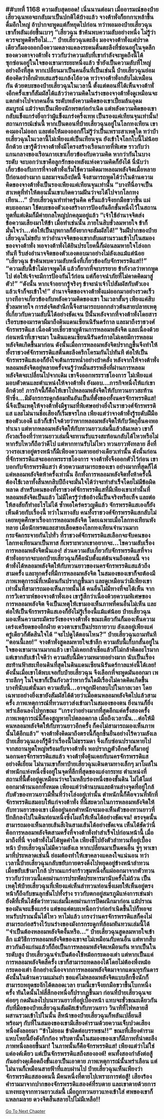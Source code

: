 ##บทที่ 1168 ความลับสุดยอด!
เนิ่นนานต่อมา เมื่ออารมณ์ของป๋ายเสี่ยวฉุนพอจะกลับมาเป็นปกติได้บ้างแล้ว จางต้าพั่งก็ยกกาเหล้าขึ้นดื่มอึกใหญ่ อ้าปากจะพูดแต่ก็หยุดไปก่อน ทว่าพอมองป๋ายเสี่ยวฉุน เขาก็พลันเอ่ยขึ้นเบาๆ
“เสี่ยวฉุน ข้าค้นพบความลับอย่างหนึ่ง ไม่รู้ว่าควรจะพูดดีหรือไม่...”
ป๋ายเสี่ยวฉุนตะลึง มองจางต้าพั่งแค่ปราดเดียวก็มองออกถึงความคลางแคลงระคนตื่นตะลึงที่ซ่อนอยู่ในจุดลึกของดวงตาจางต้าพั่ง ราวกับว่าความลับที่เขากำลังจะพูดถึงนี้ได้ซุกซ่อนอยู่ในใจของเขามาระยะหนึ่งแล้ว ซ้ำยังเป็นความลับที่ใหญ่อย่างถึงที่สุด
หากเปลี่ยนมาเป็นคนอื่นที่เป็นเช่นนี้ ป๋ายเสี่ยวฉุนย่อมต้องคิดว่าอีกฝ่ายเสแสร้งแกล้งโอ้อวด ทว่าจางต้าพั่งกลับไม่เหมือนกัน ด้วยตบะของป๋ายเสี่ยวฉุนในเวลานี้ ตั้งแต่ตอนที่ได้เห็นจางต้าพั่งอีกครั้งเขาก็สัมผัสได้แล้วว่าความคิดในร่างของจางต้าพั่งดูเหมือนจะแตกต่างไปจากคนอื่น
ระดับพลังความคิดของเขาเปี่ยมล้นอุดมสมบูรณ์ แม้ว่าจะเป็นเพียงนักพรตก่อกำเนิด แต่พลังความคิดของเขากลับแข็งแกร่งยิ่งกว่าผู้แข็งแกร่งครึ่งเทพ เป็นรองแค่เทียนจุนเท่านั้น!
สถานการณ์เช่นนี้ หากเป็นตอนที่ป๋ายเสี่ยวฉุนอยู่ในโลกทงเทียน เขาคงมองไม่ออก และต่อให้มองออกก็ไม่รู้ว่าเป็นเพราะสาเหตุใด ทว่าป๋ายเสี่ยวฉุนในเวลานี้ไม่เพียงแต่เป็นเทียนจุน ยังเข้าใจโลกใบนี้ไม่น้อยอีกด้วย
เขารู้ดีว่าจางต้าพั่งมีโครงสร้างเรือนกายที่พิเศษ ราวกับว่าแกนกลางของเรือนกายเขาเกี่ยวข้องกับความคิด หากว่ากันในบางระดับ จะบอกว่าเขาคือลูกรักของพลังแห่งความคิดก็ยังได้
นี่นับว่าเกี่ยวข้องกับการที่จางต้าพั่งเริ่มใช้ความคิดมาหลอมพลังจิตเมื่อหลายปีก่อนอย่างมาก และมาจนถึงบัดนี้ จึงสามารถพูดได้ว่าในด้านความคิดของจางต้าพั่งเป็นรองเพียงแค่เทียนจุนเท่านั้น
“บางทีนี่อาจเป็นสาเหตุที่ทำให้ตอนนั้นเขาเกิดความฝันว่าจะได้ไปจากโลกทงเทียน...” ป๋ายเสี่ยวฉุนทำท่าครุ่นคิด ครั้นแล้วจึงยกมือขวาขึ้น แผ่ตบะออกมา ใช้ตบะของตัวเองสร้างการป้องกันอีกชั้นหนึ่งไว้ในสถานทูตที่แต่เดิมก็มีค่ายกลใหญ่ปกคลุมอยู่แล้ว
“เจ้าใช้อำนาจจิตส่งข้อความเสียงมาให้ข้า เมื่อทำเช่นนั้น ภายในสิบชั่วลมหายใจ ข้าก็มั่นใจว่า...ต่อให้เป็นบุพกาลก็ยังยากจะสัมผัสได้!” ริมฝีปากของป๋ายเสี่ยวฉุนไม่ขยับ ทว่าอำนาจจิตของเขากลับผสานรวมเข้าไปในสมองของจางต้าพั่ง
พอจางต้าพั่งได้ยินประโยคนี้ก็ผ่อนลมหายใจโล่งอกทันที รีบส่งอำนาจจิตของตัวเองตอบมาอย่างไม่ลังเลแม้แต่น้อย
“เสี่ยวฉุน ข้าค้นพบความลับหนึ่งที่เกี่ยวข้องกับจักรพรรดิแส!!”
“ความลับนี้ข้าไม่อาจพูดได้ แล้วก็ยากที่จะบรรยาย ข้ากังวลว่าหากพูดไป ต่อให้เจ้าจะมีการป้องกันไว้ก่อน แต่ก็อาจนำภัยที่ไม่คาดคิดมาสู่ตัว!”
“ดังนั้น หากเจ้าอยากรู้จริงๆ ข้าจะนำเจ้าไปสัมผัสกับตัวเอง แล้วเจ้าก็จะเข้าใจ!” อำนาจจิตของจางต้าพั่งแผ่ออกมาอย่างรวดเร็ว บางทีอาจเกี่ยวข้องกับพลังความคิดของเขา ในเวลาสั้นๆ เพียงแค่สิบชั่วลมหายใจ การส่งจิตสำนึกนี้จึงสามารถบอกกล่าวต้นสายปลายเหตุที่เกี่ยวกับความลับนี้ได้อย่างชัดเจน
ปีนั้นหลังจากที่จางต้าพั่งโดยสารเรือรบของมารดาผีมาถึงดินแดนเซียนนิรันดร์กาล และมาถึงราชวงศ์จักรพรรดิแส เนื่องด้วยเชี่ยวชาญด้านการหลอมพลังจิต และเนื่องด้วยก่อนหน้าที่เขาจะมา ในดินแดนเซียนนิรันดร์กาลไม่เคยมีการหลอมพลังจิตเกิดขึ้นมาก่อน
ดังนั้นเมื่อการหลอมพลังจิตปรากฏขึ้นจึงทำให้ทั้งราชวงศ์จักรพรรดิแสตื่นตะลึงครึกโครมกันไปทันที ต่อให้เป็นจักรพรรดิแสเองก็ยังใจเต้นกระหน่ำอย่างบ้าคลั่ง หลังจากให้จางต้าพั่งหลอมพลังจิตอยู่หลายครั้งจนรู้ว่าหมื่นสรรพสิ่งที่ผ่านการหลอมพลังจิตจะเปลี่ยนไปจากเดิม เขาจึงออกพระราชโองการ ไม่เพียงแต่มอบตัวตนและตำแหน่งให้จางต้าพั่ง ยังมอบ...ภารกิจหนึ่งให้แก่เขาอีกด้วย!
ภารกิจนี้ก็คือให้เขาไปหลอมพลังจิตให้กับทวนยาวสะท้านฟ้าซึ่ง...มีมังกรกระดูกล้อมพันอันเป็นที่ตั้งของทั้งนครจักรพรรดิแส!
นี่จึงเป็นเหตุให้จางต้าพั่งมีฐานะที่พิเศษอย่างยิ่งในราชวงศ์จักรพรรดิแส และไม่นานชื่อเสียงก็เริ่มขจรไกล เพียงแต่ว่าจางต้าพั่งรู้ระดับฝีมือของตัวเองดี แล้วก็เข้าใจด้วยว่าหากหลอมพลังจิตให้กับวัตถุอื่นคงพอทำเนา แต่หากหลอมพลังจิตให้กับทวนยาวเล่มนี้แล้วล้มเหลว เขาก็กังวลเรื่องที่ว่าทวนยาวเล่มนี้จะทานรับแรงสะท้อนกลับได้ไหวหรือไม่ หากรับไหวก็ถือว่าดีไป แต่หากทานรับไม่ไหว ทวนยาวพังทลาย สิ่งที่วางรอเขาอยู่ตรงหน้าก็มีเพียงความตายอย่างเดียวเท่านั้น
ดังนั้นก่อนที่จักรพรรดิแสจะออกพระราชโองการ จางต้าพั่งจึงออกตัวไว้ก่อน เขาบอกกับจักรพรรดิแสว่า ด้วยความสามารถของเขา อย่างมากที่สุดก็ได้แค่หลอมพลังจิตห้าครั้งเท่านั้น อีกทั้งการหลอมพลังจิตทั้งห้าครั้งนี้ต้องใช้เวลาทั้งสิ้นหกสิบปีถึงจะมั่นใจได้ว่าจะทำสำเร็จโดยไม่มีข้อผิดพลาด
สำหรับคนของทั้งราชวงศ์จักรพรรดิแสที่มีเพียงเขาเท่านั้นที่หลอมพลังจิตเป็นแล้ว ไม่มีใครรู้ว่าข้ออ้างนี้เป็นจริงหรือเท็จ และต่อให้สงสัยก็ทำอะไรไม่ได้ ซ้ำพอใคร่ครวญดีแล้ว จักรพรรดิแสเองก็ยังเห็นด้วยกับเรื่องนี้
ทว่าในทางลับ คนทั้งราชวงศ์จักรพรรดิแสกลับไม่เคยหยุดศึกษาเรื่องการหลอมพลังจิต โดยเฉพาะเมื่อโลกทงเทียนพังทลาย เมื่อนักพรตและสายเลือดของโลกทงเทียนจำนวนมากกระจัดกระจายกันไปทั่ว ที่ราชวงศ์จักรพรรดิแสเลือกจะจับคนของโลกทงเทียนมาเป็นทาส ก็เพราะพวกเขาอยากจะ...ไขความลับเรื่องการหลอมพลังจิตนั่นเอง!
ส่วนความลับเกี่ยวกับจักรพรรดิแสที่จางต้าพั่งอยากจะบอกป๋ายเสี่ยวฉุนก็คือนับตั้งแต่ต้นจนถึงตอนนี้ จางต้าพั่งได้หลอมพลังจิตให้กับทวนยาวของนครจักรพรรดิแสแล้วถึงสามครั้ง
และทุกครั้งที่มีการหลอมพลังจิต ในสมองของเขาก็จะต้องมีภาพเหตุการณ์ที่เหมือนกันปรากฏขึ้นมา และดูเหมือนว่ามีเพียงเขาเท่านั้นที่สามารถมองเห็นภาพนั้นได้ คนอื่นไม่มีทางที่จะได้เห็น
จากการวิเคราะห์ของจางต้าพั่งเอง เขารู้สึกว่าเนื่องด้วยความพิเศษของการหลอมพลังจิต จึงเป็นเหตุให้เขามองเห็นภาพที่คนอื่นไม่เห็น และต่อให้เป็นจักรพรรดิแสเองก็ยังไม่รู้เรื่องนี้แม้แต่น้อย
ป๋ายเสี่ยวฉุนมองเห็นความระมัดระวังของจางต้าพั่ง ขณะเดียวกันก็มองเห็นความเคร่งเครียดของอีกฝ่าย ดวงตาเขาเป็นประกายวาบ ลังเลอยู่เพียงแค่ครู่เดียวก็ตัดสินใจได้
“จะไปดูได้ตอนไหน?” ป๋ายเสี่ยวฉุนถามทันที
“ตอนนี้เลย!” จางต้าพั่งสูดลมหายใจเข้าลึก ความลับนี้เก็บกลั้นอยู่ในใจของเขามานานมากแล้ว เขาไม่เคยกล้าเชื่อแล้วก็ไม่กล้าคิดอะไรมาก แต่เขากลับเข้าใจดีว่า ความลับนี้มีความหมายอย่างมาก นับเป็นเรื่องสะท้านฟ้าสะเทือนดินที่สุดในดินแดนเซียนนิรันดร์กาลแห่งนี้ได้เลย!
ดังนั้นเมื่อเขาได้พบเจอกับป๋ายเสี่ยวฉุน จึงเลือกที่จะพูดมันออกมา เพราะลึกๆ ในใจเขาก็เป็นกังวลว่าหากวันใดมีเรื่องไม่คาดคิดเกิดขึ้น บางทีนับแต่นั้นมา ความลับนี้...อาจถูกฝังกลบไปในกาลเวลา โดยเฉพาะอย่างยิ่งเขายังสัมผัสได้ด้วยว่าเมื่อตนหลอมพลังจิตไปแล้วสามครั้ง ภาพเหตุการณ์ที่ทวนยาวส่งเข้ามาในสมองของตน ยิ่งนานก็ยิ่งพร่าเลือนลงไปทุกขณะ
“เกรงว่าอย่างมากที่สุดอีกแค่ครั้งสองครั้ง ภาพเหตุการณ์นี้ก็คงสูญหายไปตลอดกาล เมื่อถึงเวลานั้น...ต่อให้มีคนหลอมพลังจิตให้กับทวนยาวอีกครั้ง ก็คงไม่สามารถมองเห็นภาพนั้นได้อีกแล้ว” จางต้าพั่งคิดมาถึงตรงนี้ก็ลุกขึ้นยืนอย่างไร้ความลังเล
ป๋ายเสี่ยวฉุนเองก็รู้ดีว่าเรื่องนี้ไม่ธรรมดา จึงเก็บซ่อนปราณหายไปจากสถานทูตใหญ่พร้อมกับจางต้าพั่ง พอปรากฏตัวอีกครั้งก็มาอยู่นอกนครจักรพรรดิแสแล้ว
จางต้าพั่งคุ้นเคยกับนครจักรพรรดิแสอย่างดีเยี่ยม ไม่นานเขาก็พาป๋ายเสี่ยวฉุนเดินตามทางเล็กๆ มาโผล่ในตำหนักแห่งหนึ่งซึ่งอยู่ในจุดที่ลึกที่สุดของแอ่งกระทะ
ตำแหน่งที่สถานที่นี้ตั้งอยู่ดูเหมือนว่าจะในหลืบร่องหนึ่งของชั้นดิน ไม่ได้โผล่ออกมาด้านนอกทั้งหมด เพียงแต่ว่าด้านบนและด้านล่างจุดที่อยู่ใกล้กับตัวของทวนยาวมีพื้นที่ว่างโล่งอยู่เท่านั้น
ตำหนักนี้ก็คือจวนที่พักที่จักรพรรดิแสมอบให้แก่จางต้าพั่ง ที่นี่สะดวกในการหลอมพลังจิตให้กับทวนยาวของเขา เมื่ออยู่นอกตำหนักจะมองเห็นตัวของทวนยาวที่ปักลึกลงไปในดินท่อนหนึ่งซึ่งโผล่ให้เห็นได้อย่างชัดเจน!
ตรงจุดนั้นสามารถมองเห็นลายเส้นสีเงินสามเส้นได้อย่างชัดเจน เห็นได้ชัดว่านี่คือการหลอมพลังจิตสามครั้งที่จางต้าพั่งทำสำเร็จไปก่อนหน้านี้
เมื่อมาถึงที่นี่ จางต้าพั่งไม่ได้พูดคำใด เพียงชี้ไปยังตัวลำทวนที่อยู่เบื้องหน้า
ป๋ายเสี่ยวฉุนไม่มีความลังเล หากเปลี่ยนมาเป็นคนอื่น จู่ๆ พาเขามาที่ประหลาดเช่นนี้ ย่อมต้องทำให้เขาคลางแคลงใจแน่นอน ทว่าเวลานี้ป๋ายเสี่ยวฉุนกลับขยับกายตรงดิ่งไปหยุดอยู่ข้างหน้าลำทวน
เมื่อขยับเข้ามาใกล้ ปราณแกร่งกร้าวขุมหนึ่งก็แผ่ออกมาจากตัวทวน ราวกับว่าทวนนี้เคยผ่านการประหัตประหารมานับครั้งไม่ถ้วน เป็นเหตุให้ป๋ายเสี่ยวฉุนที่เพียงแค่เห็นลำทวนท่อนซึ่งเผยให้เห็นอยู่ตรงหน้าก็ถึงกับขนลุกชันไปทั้งร่าง ราวกับตกอยู่สมรภูมิแห่งการเข่นฆ่า
ยังดีที่เห็นได้ชัดว่าทวนเล่มนี้เคยผ่านการปิดผนึกมาก่อน แม้ปราณของมันจะแข็งแกร่ง แต่ขอแค่ตบะเหนือกว่าก่อกำเนิดขึ้นไปก็พอจะทนรับปราณนั้นได้ไหว หาไม่แล้ว เกรงว่านครจักรพรรดิแสก็คงไม่สามารถก่อสร้างไว้บนร่างของมังกรกระดูกที่ล้อมพันทวนเล่มนี้ได้
“จำเป็นต้องหลอมพลังจิตงั้นหรือ...” ป๋ายเสี่ยวฉุนสูดลมหายใจเข้าลึก แม้วิธีการหลอมพลังจิตของเขาจะไม่เหมือนกับคนอื่น แต่หากสืบสาวกันถึงแก่นแล้วก็ถือเป็นการหลอมพลังจิตเหมือนกัน หากเป็นในระดับสูง ป๋ายเสี่ยวฉุนจำเป็นต้องใช้หม้อกระดองเต่า แต่หากเป็นแค่การหลอมพลังจิตสี่ครั้ง เขาก็สามารถทดลองได้โดยไม่ต้องพึ่งหม้อกระดองเต่า
อีกอย่างเนื่องจากการหลอมพลังจิตมาจากแดนทุรกันดาร ดังนั้นในด้านความแม่นยำ ขอแค่ไม่หลอมพลังจิตแบบลึกซึ้งนักก็สามารถหยุดชะงักได้ตลอดเวลา ยามนี้เขาจึงยกมือขวาขึ้นโบกหนึ่งครั้ง ทันใดนั้นไฟสี่สีกองหนึ่งก็ปรากฏขึ้นมา ก่อนที่ป๋ายเสี่ยวฉุนจะค่อยๆ กดมันลงไปบนทวนยาวที่อยู่เบื้องหน้า
แทบจะชั่วขณะเดียวกันกับที่มือของป๋ายเสี่ยวฉุนสัมผัสเข้ากับทวนยาว วินาทีที่ไฟหลายสีผสานรวมเข้าไปในนั้น สีหน้าของป๋ายเสี่ยวฉุนก็พลันเปลี่ยนสี พร้อมๆ กับที่ในสมองของเขามีเสียงคำรามด้วยความเจ็บปวดเสียงหนึ่งดังลอยมา
“ข้าไม่ยอม ข้าผิดต่อบรรพชน!!”
ขณะที่เสียงคำรามแหบโหยนี้ยังดังกึกก้อง พริบตานั้นในสมองของเขาก็มีภาพที่น่าตะลึงภาพหนึ่งลอยขึ้นมา!
ในภาพนั้นก็คือจักรพรรดิแส!
เพียงแต่ว่าไม่ใช่แค่องค์เดียว แต่เป็นจักรพรรดิแสถึงสององค์!
คนทั้งสองกำลังต่อสู้กันอย่างดุเดือดถึงขั้นเอาเป็นเอาตาย ภาพเหตุการณ์นั้นพร่าเลือน แต่ไม่นานก็เหมือนสายฟ้าที่แลบผ่านไป ป๋ายเสี่ยวฉุนเห็นเพียงว่าจักรพรรดิแสสองคนนี้ มีคนหนึ่งที่ตายไปเพราะการต่อสู้!
เสียงร้องคำรามมาจากปากของจักรพรรดิแสองค์ที่รบตาย และเขาตายด้วยการแทงทะลุจากทวนยาวเล่มนี้ เมื่อถูกทวนยาวแทงเข้าใส่ ศพของเขาก็แหลกมลาย ดวงจิตสิ้นสลายไปไม่มีเหลือ!!
------


[Go To Next Chapter]( ./142.md)